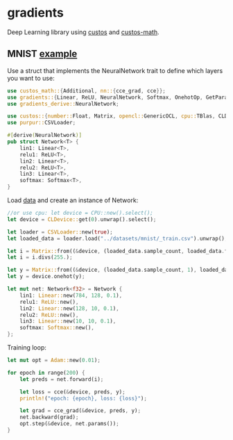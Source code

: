 # gradients

Deep Learning library using [custos] and [custos-math].

[custos]: https://github.com/elftausend/custos
[custos-math]: https://github.com/elftausend/custos-math

## MNIST [example] 
[example]: https://github.com/elftausend/gradients/blob/main/examples/mnist.rs
Use a struct that implements the NeuralNetwork trait to define which layers you want to use:

```rust
use custos_math::{Additional, nn::{cce_grad, cce}};
use gradients::{Linear, ReLU, NeuralNetwork, Softmax, OnehotOp, GetParam, Param, Adam};
use gradients_derive::NeuralNetwork;

use custos::{number::Float, Matrix, opencl::GenericOCL, cpu::TBlas, CLDevice, AsDev, range};
use purpur::CSVLoader;

#[derive(NeuralNetwork)]
pub struct Network<T> {
    lin1: Linear<T>,
    relu1: ReLU<T>,
    lin2: Linear<T>,
    relu2: ReLU<T>,
    lin3: Linear<T>,
    softmax: Softmax<T>,
}
```
Load [data] and create an instance of Network:

[data]: https://www.kaggle.com/datasets/oddrationale/mnist-in-csv

```rust
//or use cpu: let device = CPU::new().select();
let device = CLDevice::get(0).unwrap().select();

let loader = CSVLoader::new(true);
let loaded_data = loader.load("../datasets/mnist/_train.csv").unwrap(); //you will need to download the dataset

let i = Matrix::from((&device, (loaded_data.sample_count, loaded_data.features), loaded_data.x));
let i = i.divs(255.);

let y = Matrix::from((&device, (loaded_data.sample_count, 1), loaded_data.y));
let y = device.onehot(y);

let mut net: Network<f32> = Network {
    lin1: Linear::new(784, 128, 0.1),
    relu1: ReLU::new(),
    lin2: Linear::new(128, 10, 0.1),
    relu2: ReLU::new(),
    lin3: Linear::new(10, 10, 0.1),
    softmax: Softmax::new(),
};
```

Training loop:

```rust
let mut opt = Adam::new(0.01);

for epoch in range(200) {
    let preds = net.forward(i);

    let loss = cce(&device, preds, y);
    println!("epoch: {epoch}, loss: {loss}");

    let grad = cce_grad(&device, preds, y);
    net.backward(grad);
    opt.step(&device, net.params());
}
```

